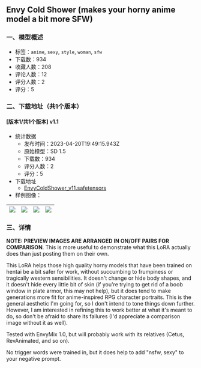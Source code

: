 ## Envy Cold Shower (makes your horny anime model a bit more SFW)
### 一、模型概述

- 标签：`anime`, `sexy`, `style`, `woman`, `sfw`
- 下载数：934
- 收藏人数：208
- 评论人数：12
- 评分人数：2
- 评分：5

### 二、下载地址（共1个版本）

#### [版本1/共1个版本] v1.1

- 统计数据
  - 发布时间：2023-04-20T19:49:15.943Z
  - 原始模型：SD 1.5
  - 下载数：934
  - 评分人数：2
  - 评分：5
- 下载地址
  - [EnvyColdShower_v11.safetensors](https://civitai.com/api/download/models/50797)
- 样例图像：

| <img src="https://image.civitai.com/xG1nkqKTMzGDvpLrqFT7WA/cf022be5-937d-4e26-b02f-22c300fe4500/width=450/548593.jpeg" /> | <img src="https://image.civitai.com/xG1nkqKTMzGDvpLrqFT7WA/f1ee8914-71e7-44e5-27b3-647a09bd4300/width=450/548594.jpeg" /> | <img src="https://image.civitai.com/xG1nkqKTMzGDvpLrqFT7WA/76bc36f9-e9fe-47f7-5aa7-75af141ea600/width=450/548589.jpeg" /> | <img src="https://image.civitai.com/xG1nkqKTMzGDvpLrqFT7WA/b57c5f3a-d31d-4062-355d-0092fc034700/width=450/548590.jpeg" /> |
| ---- | ---- | ---- | ---- |


### 三、详情
<p><strong>NOTE: PREVIEW IMAGES ARE ARRANGED IN ON/OFF PAIRS FOR COMPARISON</strong>. This is more useful to demonstrate what this LoRA actually does than just posting them on their own.</p><p></p><p>This LoRA helps those high quality horny models that have been trained on hentai be a bit safer for work, without succumbing to frumpiness or tragically western sensibilities. It doesn't change or hide body shapes, and it doesn't hide every little bit of skin (if you're trying to get rid of a boob window in plate armor, this may not help), but it does tend to make generations more fit for anime-inspired RPG character portraits. This is the general aesthetic I'm going for, so I don't intend to tone things down further. However, I am interested in refining this to work better at what it's meant to do, so don't be afraid to share its failures (I'd appreciate a comparison image without it as well).</p><p>Tested with EnvyMix 1.0, but will probably work with its relatives (Cetus, RevAnimated, and so on).</p><p>No trigger words were trained in, but it does help to add "nsfw, sexy" to your negative prompt.</p>